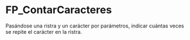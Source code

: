 # FP_ContarCaracteres
Pasándose una ristra y un carácter por parámetros, indicar cuántas veces se repite el carácter en la ristra.
